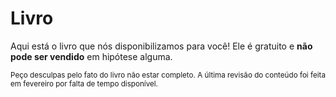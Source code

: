 # Livro

Aqui está o livro que nós disponibilizamos para você! Ele é gratuito e **não pode ser vendido** em hipótese alguma.

<sub>Peço desculpas pelo fato do livro não estar completo. A última revisão do conteúdo foi feita em fevereiro por falta de tempo disponível.</sub>
